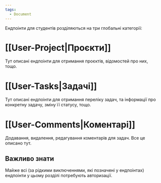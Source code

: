 ```yaml
---
tags:
  - Document
---
```

Ендпоінти для студентів розділяються на три глобальні категорії:

# [[User-Project|Проєкти]]
Тут описані ендпоінти для отримання проєктів, відомостей про них, тощо.

# [[User-Tasks|Задачі]]
Тут описані ендпоінти для отримання переліку задач, та інформації про конкретну задачу, зміну її статусу, тощо.

# [[User-Comments|Коментарі]]
Додавання, видалення, редагування коментарів для задач. Все це описано тут.

## Важливо знати
Майже всі (за рідкими виключеннями, які позначені у ендпоінтах) ендпоінти у цьому розділі потребують авторизації.